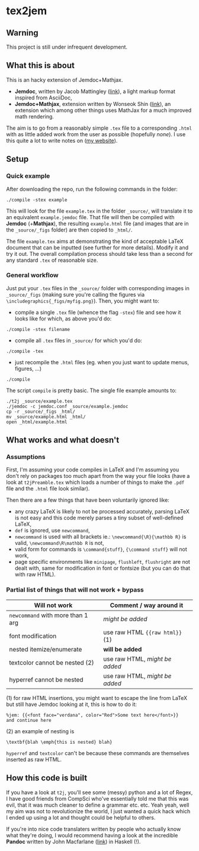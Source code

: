 # tex2jem

## Warning

This project is still under infrequent development.

## What this is about

This is an hacky extension of Jemdoc+Mathjax.
* **Jemdoc**, written by Jacob Mattingley ([link](http://jemdoc.jaboc.net)), a light markup format inspired from AsciiDoc,
* **Jemdoc+Mathjax**, extension written by Wonseok Shin ([link](http://web.stanford.edu/~wsshin/jemdoc+mathjax.html)), an extension which among other things uses MathJax for a much improved math rendering.

The aim is to go from a reasonably simple `.tex` file to a corresponding `.html` with as little added work from the user as possible (hopefully *none*). I use this quite a lot to write notes on ([my website](http://www.stats.ox.ac.uk/~lienart)).

## Setup
### Quick example

After downloading the repo, run the following commands in the folder:

```
./compile -stex example
```

This will look for the file `example.tex` in the folder `_source/`, will translate it to an equivalent `example.jemdoc` file. That file will then be compiled with **Jemdoc** (+**Mathjax**), the resulting `example.html` file (and images that are in the `_source/_figs` folder) are then copied to `_html/`.

The file `example.tex` aims at demonstrating the kind of acceptable LaTeX document that can be inputted (see further for more details). Modify it and try it out. The overall compilation process should take less than a second for any  standard `.tex` of reasonable size.

### General workflow

Just put your `.tex` files in the `_source/` folder with corresponding images in `_source/_figs` (making sure you're calling the figures via `\includegraphics{_figs/myfig.png}`). Then, you might want to:

* compile a single `.tex` file (whence the flag `-stex`) file and see how it looks like for which, as above you'd do:
```
./compile -stex filename
```
* compile all `.tex` files in `_source/` for which you'd do:
```
./compile -tex
```
* just recompile the `.html` files (eg. when you just want to update menus, figures, ...)
```
./compile
```
The script `compile` is pretty basic. The single file example amounts to:
```
./t2j _source/example.tex
./jemdoc -c jemdoc.conf _source/example.jemdoc
cp -r _source/_figs _html/
mv _source/example.html _html/
open _html/example.html
```

## What works and what doesn't
### Assumptions
First, I'm assuming your code compiles in LaTeX and I'm assuming you don't rely on packages too much apart from the way your file looks (have a look at `t2jPreamble.tex` which loads a number of things to make the `.pdf` file and the `.html` file look similar).

Then there are a few things that have been voluntarily ignored like:
* any crazy LaTeX is likely to not be processed accurately, parsing LaTeX is not easy and this code merely parses a tiny subset of well-defined LaTeX,
* `def` is ignored, use `newcommand`,
* `newcommand` is used with all brackets ie.: `\newcommand{\R}{\mathbb R}` is valid, `\newcommand\R\mathbb R` is not,
* valid form for commands is `\command{stuff}`, `{\command stuff}` will not work,
* page specific environments like `minipage`, `flushleft`, `flushright` are not dealt with, same for modification in font or fontsize (but you can do that with raw HTML).

### Partial list of things that will not work + bypass

Will not work | Comment / way around it
------------ | -------------
`newcommand` with more than 1 arg | *might be added*
font modification | use raw HTML `{{raw html}}` (1)
nested itemize/enumerate | **will be added**
textcolor cannot be nested (2) | use raw HTML, *might be added*
hyperref cannot be nested | use raw HTML, *might be added*

(1) for raw HTML insertions, you might want to escape the line from LaTeX but still have Jemdoc looking at it, this is how to do it:
```
%jem: {{<font face="verdana", color="Red">Some text here</font>}}
and continue here
```

(2) an example of nesting is
```
\textbf{blah \emph{this is nested} blah}
```
`hyperref` and `textcolor` can't be because these commands are themselves inserted as raw HTML.

## How this code is built

If you have a look at `t2j`, you'll see some (messy) python and a lot of Regex, I have good friends from CompSci who've essentially told me that this was evil, that it was much cleaner to define a grammar etc. etc. Yeah yeah, well my aim was not to revolutionize the world, I just wanted a quick hack which I ended up using a lot and thought could be helpful to others.

If you're into nice code translaters written by people who actually know what they're doing, I would recommend having a look at the incredible **Pandoc** written by John Macfarlane ([link](http://johnmacfarlane.net/pandoc/)) in Haskell (!).

